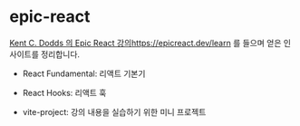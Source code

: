 # epic-react

[Kent C. Dodds 의 Epic React 강의](https://epicreact.dev/learn)https://epicreact.dev/learn 를 들으며 얻은 인사이트를 정리합니다.  

- React Fundamental: 리액트 기본기
- React Hooks: 리액트 훅

- vite-project: 강의 내용을 실습하기 위한 미니 프로젝트
